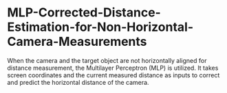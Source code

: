 # MLP-Corrected-Distance-Estimation-for-Non-Horizontal-Camera-Measurements
When the camera and the target object are not horizontally aligned for distance measurement, the Multilayer Perceptron (MLP) is utilized. It takes screen coordinates and the current measured distance as inputs to correct and predict the horizontal distance of the camera.
